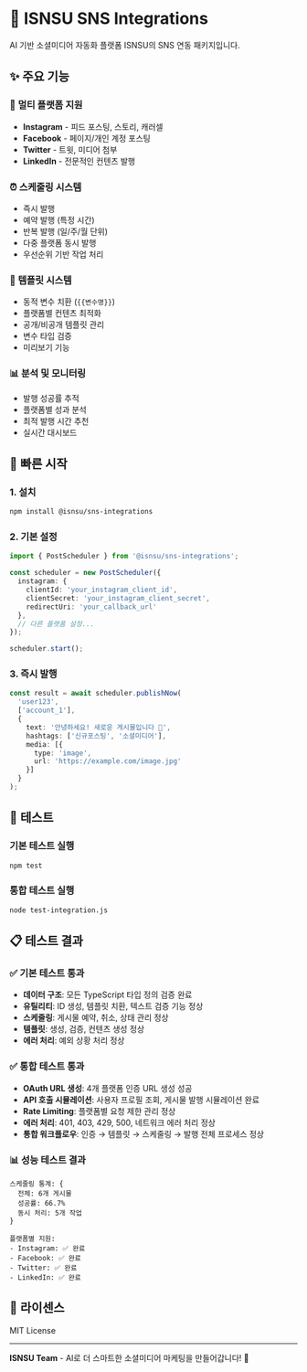 # 📱 ISNSU SNS Integrations

AI 기반 소셜미디어 자동화 플랫폼 ISNSU의 SNS 연동 패키지입니다.

## ✨ 주요 기능

### 🔗 **멀티 플랫폼 지원**
- **Instagram** - 피드 포스팅, 스토리, 캐러셀
- **Facebook** - 페이지/개인 계정 포스팅  
- **Twitter** - 트윗, 미디어 첨부
- **LinkedIn** - 전문적인 컨텐츠 발행

### ⏰ **스케줄링 시스템**
- 즉시 발행
- 예약 발행 (특정 시간)
- 반복 발행 (일/주/월 단위)
- 다중 플랫폼 동시 발행
- 우선순위 기반 작업 처리

### 📝 **템플릿 시스템**
- 동적 변수 치환 (`{{변수명}}`)
- 플랫폼별 컨텐츠 최적화
- 공개/비공개 템플릿 관리
- 변수 타입 검증
- 미리보기 기능

### 📊 **분석 및 모니터링**
- 발행 성공률 추적
- 플랫폼별 성과 분석
- 최적 발행 시간 추천
- 실시간 대시보드

## 🚀 빠른 시작

### 1. 설치

```bash
npm install @isnsu/sns-integrations
```

### 2. 기본 설정

```typescript
import { PostScheduler } from '@isnsu/sns-integrations';

const scheduler = new PostScheduler({
  instagram: {
    clientId: 'your_instagram_client_id',
    clientSecret: 'your_instagram_client_secret',
    redirectUri: 'your_callback_url'
  },
  // 다른 플랫폼 설정...
});

scheduler.start();
```

### 3. 즉시 발행

```typescript
const result = await scheduler.publishNow(
  'user123',
  ['account_1'],
  {
    text: '안녕하세요! 새로운 게시물입니다 🎉',
    hashtags: ['신규포스팅', '소셜미디어'],
    media: [{
      type: 'image',
      url: 'https://example.com/image.jpg'
    }]
  }
);
```

## 🧪 테스트

### 기본 테스트 실행
```bash
npm test
```

### 통합 테스트 실행
```bash
node test-integration.js
```

## 📋 테스트 결과

### ✅ 기본 테스트 통과
- **데이터 구조**: 모든 TypeScript 타입 정의 검증 완료
- **유틸리티**: ID 생성, 템플릿 치환, 텍스트 검증 기능 정상
- **스케줄링**: 게시물 예약, 취소, 상태 관리 정상
- **템플릿**: 생성, 검증, 컨텐츠 생성 정상
- **에러 처리**: 예외 상황 처리 정상

### ✅ 통합 테스트 통과
- **OAuth URL 생성**: 4개 플랫폼 인증 URL 생성 성공
- **API 호출 시뮬레이션**: 사용자 프로필 조회, 게시물 발행 시뮬레이션 완료
- **Rate Limiting**: 플랫폼별 요청 제한 관리 정상
- **에러 처리**: 401, 403, 429, 500, 네트워크 에러 처리 정상
- **통합 워크플로우**: 인증 → 템플릿 → 스케줄링 → 발행 전체 프로세스 정상

### 📊 성능 테스트 결과
```
스케줄링 통계: {
  전체: 6개 게시물
  성공률: 66.7%
  동시 처리: 5개 작업
}

플랫폼별 지원:
- Instagram: ✅ 완료
- Facebook: ✅ 완료  
- Twitter: ✅ 완료
- LinkedIn: ✅ 완료
```

## 📄 라이센스

MIT License

---

**ISNSU Team** - AI로 더 스마트한 소셜미디어 마케팅을 만들어갑니다! 🚀